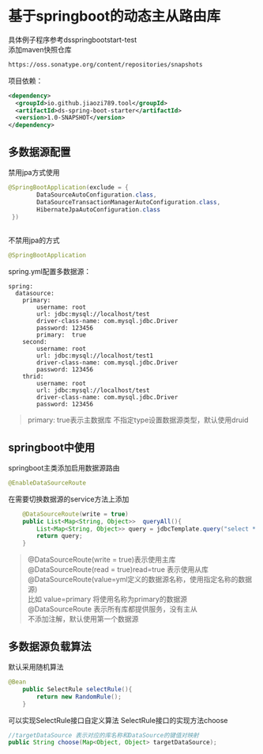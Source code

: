 # 基于springboot的动态主从路由库
具体例子程序参考dsspringbootstart-test<br/>
添加maven快照仓库
```XML
https://oss.sonatype.org/content/repositories/snapshots
```
项目依赖：
```XML
<dependency>
  <groupId>io.github.jiaozi789.tool</groupId>
  <artifactId>ds-spring-boot-starter</artifactId>
  <version>1.0-SNAPSHOT</version>
</dependency>
```
## 多数据源配置
禁用jpa方式使用
```java
@SpringBootApplication(exclude = {
        DataSourceAutoConfiguration.class,
        DataSourceTransactionManagerAutoConfiguration.class,
        HibernateJpaAutoConfiguration.class
 })
 
```
不禁用jpa的方式
```java
@SpringBootApplication
```
spring.yml配置多数据源：
```
spring:
  datasource:
    primary:
        username: root
        url: jdbc:mysql://localhost/test
        driver-class-name: com.mysql.jdbc.Driver
        password: 123456
        primary:  true
    second:
        username: root
        url: jdbc:mysql://localhost/test1
        driver-class-name: com.mysql.jdbc.Driver
        password: 123456
    thrid:
        username: root
        url: jdbc:mysql://localhost/test
        driver-class-name: com.mysql.jdbc.Driver
        password: 123456
```
> primary: true表示主数据库
> 不指定type设置数据源类型，默认使用druid

## springboot中使用
springboot主类添加启用数据源路由
```java
@EnableDataSourceRoute
```
在需要切换数据源的service方法上添加
```java
    @DataSourceRoute(write = true)
    public List<Map<String, Object>>  queryAll(){
        List<Map<String, Object>> query = jdbcTemplate.query("select * from user", new ColumnMapRowMapper());
        return query;
    }
```
>@DataSourceRoute(write = true)表示使用主库<br/>
>@DataSourceRoute(read = true)read=true 表示使用从库<br/>
>@DataSourceRoute(value=yml定义的数据源名称，使用指定名称的数据源)<br/>
  比如 value=primary 将使用名称为primary的数据源<br/>
>@DataSourceRoute 表示所有库都提供服务，没有主从<br/>
>不添加注解，默认使用第一个数据源<br/>

## 多数据源负载算法
默认采用随机算法
```java
@Bean
    public SelectRule selectRule(){
        return new RandomRule();
    }
```
可以实现SelectRule接口自定义算法
SelectRule接口的实现方法choose
```java
//targetDataSource 表示对应的库名称和DataSource的键值对映射
public String choose(Map<Object, Object> targetDataSource);
```

